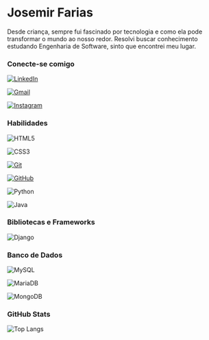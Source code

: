 

# Josemir Farias

Desde criança, sempre fui fascinado por tecnologia e como ela pode transformar o mundo ao nosso redor. Resolvi buscar conhecimento estudando Engenharia de Software, sinto que encontrei meu lugar.

### Conecte-se comigo

[![LinkedIn](https://img.shields.io/badge/-LinkedIn-000?style=for-the-badge&logo=linkedin&logoColor=0e76a8)](https://www.linkedin.com/in/josemir-farias-de-brito-05702b207/)

[![Gmail](https://img.shields.io/badge/Gmail-000?style=for-the-badge&logo=gmail&logoColor=red)](mailto:josemirfbrito@gmail.com)

[![Instagram](https://img.shields.io/badge/-Instagram-000?style=for-the-badge&logo=instagram&logoColor=red)](https://www.instagram.com/josemirfbrito/)

### Habilidades

![HTML5](https://img.shields.io/badge/HTML-000?style=for-the-badge&logo=html5&logoColor=E34F26)

![CSS3](https://img.shields.io/badge/CSS3-000?style=for-the-badge&logo=css3&logoColor=1572B6)

[![Git](https://img.shields.io/badge/Git-000?style=for-the-badge&logo=git&logoColor=E44C30)](https://git-scm.com/doc)

[![GitHub](https://img.shields.io/badge/GitHub-000?style=for-the-badge&logo=github&logoColor=white)](https://docs.github.com/)

![Python](https://img.shields.io/badge/python-000?style=for-the-badge&logo=python&logoColor=ffdd54)

![Java](https://img.shields.io/badge/java-000?style=for-the-badge&logo=openjdk&logoColor=ed8b00)

### Bibliotecas e Frameworks

![Django](https://img.shields.io/badge/django-000?style=for-the-badge&logo=django&logoColor=white)

### Banco de Dados

![MySQL](https://img.shields.io/badge/MySQL-000?style=for-the-badge&logo=mysql&logoColor=white)

![MariaDB](https://img.shields.io/badge/MariaDB-000?style=for-the-badge&logo=mariadb&logoColor=white)

![MongoDB](https://img.shields.io/badge/MongoDB-000?style=for-the-badge&logo=mongodb&logoColor=4ea94b)

### GitHub Stats

![Top Langs](https://github-readme-stats-git-masterrstaa-rickstaa.vercel.app/api/top-langs/?username=JosemirFarias&bg_color=000&border_color=30A3DC&title_color=white&text_color=FFF)





